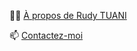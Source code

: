 🤙🏻 [À propos de Rudy TUANI](https://www.linkedin.com/in/WebAppsConception)

📫 [Contactez-moi](mailto:rudy.t54230@gmail.com)

